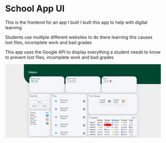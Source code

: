 # School App UI

This is the frontend for an app I built
I built this app to help with digital learning

Students use multiple different websites to do there learning
this causes lost files, incomplete work and bad grades

This app uses the Google API to display everything a student needs to know to prevent lost files, incomplete work and bad grades

![Main Interface](https://raw.githubusercontent.com/hurdofdaniel/School-App-UI-/main/markdownContent/pageLight.png "Main Interface")
